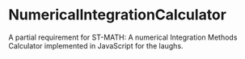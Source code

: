 # NumericalIntegrationCalculator
A partial requirement for ST-MATH: A numerical Integration Methods Calculator implemented in JavaScript for the laughs.
